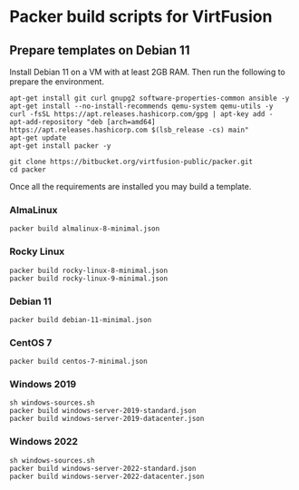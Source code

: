 # Packer build scripts for VirtFusion

## Prepare templates on Debian 11

Install Debian 11 on a VM with at least 2GB RAM. Then run the following to prepare the environment.

```shell
apt-get install git curl gnupg2 software-properties-common ansible -y
apt-get install --no-install-recommends qemu-system qemu-utils -y
curl -fsSL https://apt.releases.hashicorp.com/gpg | apt-key add -
apt-add-repository "deb [arch=amd64] https://apt.releases.hashicorp.com $(lsb_release -cs) main"
apt-get update
apt-get install packer -y

git clone https://bitbucket.org/virtfusion-public/packer.git
cd packer
```

Once all the requirements are installed you may build a template.

### AlmaLinux
```shell
packer build almalinux-8-minimal.json
```

### Rocky Linux
```shell
packer build rocky-linux-8-minimal.json
packer build rocky-linux-9-minimal.json
```

### Debian 11
```shell
packer build debian-11-minimal.json
```

### CentOS 7 
```shell
packer build centos-7-minimal.json
```

### Windows 2019
```shell
sh windows-sources.sh
packer build windows-server-2019-standard.json
packer build windows-server-2019-datacenter.json
```

### Windows 2022
```shell
sh windows-sources.sh
packer build windows-server-2022-standard.json
packer build windows-server-2022-datacenter.json
```
